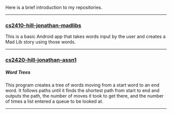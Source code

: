 Here is a brief introduction to my repositories.

***
### [cs2410-hill-jonathan-madlibs](https://github.com/bubbathan/cs2410-hill-jonathan-madlibs)

This is a basic Android app that takes words input by the user and creates a Mad Lib story using those words.
***
### [cs2420-hill-jonathan-assn1](https://github.com/bubbathan/cs2420-hill-jonathan-assn1)
##### Word Trees
This program creates a tree of words moving from a start word to an end word. It follows paths until it finds the shortest path from start to end and outputs the path, the number of moves it took to get there, and the number of times a list entered a queue to be looked at.
***

<!--
**bubbathan/bubbathan** is a ✨ _special_ ✨ repository because its `README.md` (this file) appears on your GitHub profile.

Here are some ideas to get you started:

- 🔭 I’m currently working on ...
- 🌱 I’m currently learning ...
- 👯 I’m looking to collaborate on ...
- 🤔 I’m looking for help with ...
- 💬 Ask me about ...
- 📫 How to reach me: ...
- 😄 Pronouns: ...
- ⚡ Fun fact: ...
-->
